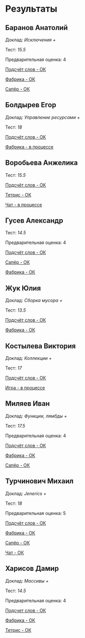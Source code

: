 # Результаты

## Баранов Анатолий

Доклад: *Исключения +*

Тест: *15.5*

Предварительная оценка: 4

[Подсчёт слов - ОК](/2017.java/results/baranov/)

[Фабрика - ОК](/2017.java/results/baranov/#2)

[Сапёр - ОК](/2017.java/results/baranov/#2)

## Болдырев Егор

Доклад: *Управление ресурсами +*

Тест: *18*

[Подсчёт слов - ОК](/2017.java/results/boldyrev/)

[Фабрика - в процессе](/2017.java/results/boldyrev/#2)

## Воробьева Анжелика

Тест: *15.5*

[Подсчёт слов - ОК](/2017.java/results/vorobyeva/)

[Тетрис - ОК](/2017.java/results/vorobyeva/#2)

[Чат - в процессе](/2017.java/results/vorobyeva/#3)

## Гусев Александр

Тест: *14.5*

Предварительная оценка: 4

[Подсчёт слов - ОК](/2017.java/results/gusev/)

[Сапёр - ОК](/2017.java/results/gusev/#2)

[Фабрика - ОК](/2017.java/results/gusev/#3)

## Жук Юлия

Доклад: *Сборка мусора +*

Тест: *13.5*

[Подсчёт слов - ОК](/2017.java/results/zhuk/)

[Фабрика - ОК](/2017.java/results/zhuk/#2)

## Костылева Виктория

Доклад: *Коллекции +*

Тест: *17*

[Подсчёт слов - ОК](/2017.java/results/kostyleva/)

[Игра - в процессе](/2017.java/results/kostyleva/#2)

## Миляев Иван

Доклад: *Функции, лямбды +*

Тест: *17.5*

Предварительная оценка: 4

[Подсчёт слов - ОК](/2017.java/results/milyaev/)

[Фабрика - ОК](/2017.java/results/milyaev/#2)

[Сапёр - ОК](/2017.java/results/milyaev/#3)

## Турчинович Михаил

Доклад: *Jenerics +*

Тест: *18*

Предварительная оценка: 5

[Подсчёт слов - ОК](/2017.java/results/turchinovich/)

[Фабрика - ОК](/2017.java/results/turchinovich/#2)

[Сапёр - ОК](/2017.java/results/turchinovich/#3)

[Чат - ОК](/2017.java/results/turchinovich/#4)


## Харисов Дамир

Доклад: *Массивы +*

Тест: *14.5*

Предварительная оценка: 4

[Подсчет слов - ОК](/2017.java/results/kharisov/)

[Фабрика - ОК](/2017.java/results/kharisov/#2)

[Тетрис - ОК](/2017.java/results/kharisov/#3)
